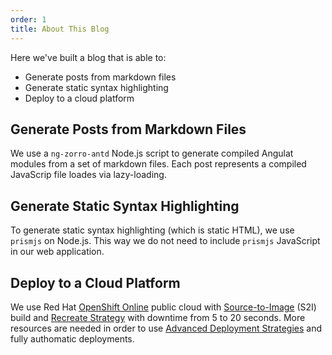 ```yaml
---
order: 1
title: About This Blog
---
```


Here we've built a blog that is able to:

- Generate posts from markdown files
- Generate static syntax highlighting
- Deploy to a cloud platform

## Generate Posts from Markdown Files

We use a `ng-zorro-antd` Node.js script to generate compiled Angulat modules from a set of markdown files. Each post represents a compiled JavaScrip file loades via lazy-loading.

## Generate Static Syntax Highlighting

To generate static syntax highlighting (which is static HTML), we use `prismjs` on Node.js. This way we do not need to include `prismjs` JavaScript in our web application.

## Deploy to a Cloud Platform

We use Red Hat [OpenShift Online](https://www.openshift.com/products/online/) public cloud
with [Source-to-Image](https://docs.openshift.com/container-platform/3.11/architecture/core_concepts/builds_and_image_streams.html#source-build) (S2I) build
and [Recreate Strategy](https://docs.openshift.com/container-platform/3.11/dev_guide/deployments/deployment_strategies.html#recreate-strategy) with downtime from 5 to 20 seconds.
More resources are needed in order to use [Advanced Deployment Strategies](https://docs.openshift.com/container-platform/3.11/dev_guide/deployments/advanced_deployment_strategies.html)
and fully authomatic deployments.
